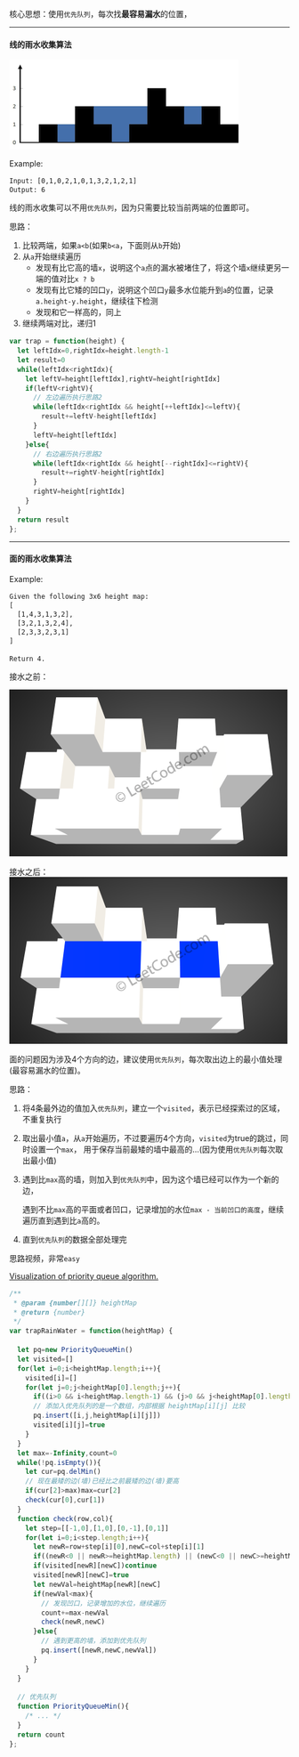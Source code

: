 核心思想：使用`优先队列`，每次找**最容易漏水**的位置，

-----

#### 线的雨水收集算法

![](../../img/rainwatertrap.png)

Example:
```
Input: [0,1,0,2,1,0,1,3,2,1,2,1]
Output: 6
```

线的雨水收集可以不用`优先队列`，因为只需要比较当前两端的位置即可。

思路：
1. 比较两端，如果`a<b`(如果`b<a`，下面则从`b`开始)
2. 从`a`开始继续遍历
    * 发现有比它高的墙`x`，说明这个`a`点的漏水被堵住了，将这个墙`x`继续更另一端的值对比`x ? b`
    * 发现有比它矮的凹口`y`，说明这个凹口`y`最多水位能升到`a`的位置，记录`a.height-y.height`，继续往下检测
    * 发现和它一样高的，同上
3. 继续两端对比，递归1


```js
var trap = function(height) {
  let leftIdx=0,rightIdx=height.length-1
  let result=0
  while(leftIdx<rightIdx){
    let leftV=height[leftIdx],rightV=height[rightIdx]
    if(leftV<rightV){
      // 左边遍历执行思路2
      while(leftIdx<rightIdx && height[++leftIdx]<=leftV){
        result+=leftV-height[leftIdx]
      }
      leftV=height[leftIdx]
    }else{
      // 右边遍历执行思路2
      while(leftIdx<rightIdx && height[--rightIdx]<=rightV){
        result+=rightV-height[rightIdx]
      }
      rightV=height[rightIdx]      
    }
  }
  return result
};
```

-----

#### 面的雨水收集算法

Example:
```
Given the following 3x6 height map:
[
  [1,4,3,1,3,2],
  [3,2,1,3,2,4],
  [2,3,3,2,3,1]
]

Return 4.
```
接水之前：

![](../../img/rainwater_empty.png)

接水之后：
![](../../img/rainwater_fill.png)

面的问题因为涉及4个方向的边，建议使用`优先队列`，每次取出边上的最小值处理(最容易漏水的位置)。

思路：
1. 将4条最外边的值加入`优先队列`，建立一个`visited`，表示已经探索过的区域，不重复执行
2. 取出最小值`a`，从`a`开始遍历，不过要遍历4个方向，`visited`为true的跳过，同时设置一个`max`，
    用于保存当前最矮的墙中最高的...(因为使用`优先队列`每次取出最小值)
3. 遇到比`max`高的墙，则加入到`优先队列`中，因为这个墙已经可以作为一个新的边，

    遇到不比`max`高的平面或者凹口，记录增加的水位`max - 当前凹口的高度`，继续遍历直到遇到比`a`高的。
4. 直到`优先队列`的数据全部处理完

思路视频，非常`easy`

[Visualization of priority queue algorithm.](https://www.youtube.com/watch?v=cJayBq38VYw)

```js
/**
 * @param {number[][]} heightMap
 * @return {number}
 */
var trapRainWater = function(heightMap) {

  let pq=new PriorityQueueMin()
  let visited=[]
  for(let i=0;i<heightMap.length;i++){
    visited[i]=[]
    for(let j=0;j<heightMap[0].length;j++){
      if((i>0 && i<heightMap.length-1) && (j>0 && j<heightMap[0].length-1))continue
      // 添加入优先队列的是一个数组，内部根据 heightMap[i][j] 比较
      pq.insert([i,j,heightMap[i][j]])
      visited[i][j]=true
    }
  }
  let max=-Infinity,count=0
  while(!pq.isEmpty()){
    let cur=pq.delMin()
    // 现在最矮的边(墙)已经比之前最矮的边(墙)要高
    if(cur[2]>max)max=cur[2]
    check(cur[0],cur[1])
  }
  function check(row,col){
    let step=[[-1,0],[1,0],[0,-1],[0,1]]
    for(let i=0;i<step.length;i++){
      let newR=row+step[i][0],newC=col+step[i][1]
      if((newR<0 || newR>=heightMap.length) || (newC<0 || newC>=heightMap[0].length))continue
      if(visited[newR][newC])continue
      visited[newR][newC]=true
      let newVal=heightMap[newR][newC]
      if(newVal<max){
        // 发现凹口，记录增加的水位，继续遍历
        count+=max-newVal
        check(newR,newC)
      }else{
        // 遇到更高的墙，添加到优先队列
        pq.insert([newR,newC,newVal])
      }
    }
  }

  // 优先队列
  function PriorityQueueMin(){
    /* ... */
  }
  return count
};
```